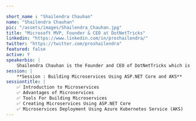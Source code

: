 ```yaml
---

short_name : "Shailendra Chauhan"
name: "Shailendra Chauhan"
pic: "/assets/images/Shailendra_Chauhan.jpg"
title: "Microsoft MVP, Founder & CEO at DotNetTricks"
linkedin: "https://www.linkedin.com/in/proshailendra/"
twitter: "https://twitter.com/proshailendra"
featured: false
active: Y
speakerbio: |
    Shailendra Chauhan is the Founder and CEO of DotNetTricks which is a brand when it comes to e-Learning. DotNetTricks provides training and consultation over an array of technologies like Microsoft Azure, .NET, Angular, React, Node and Containers development. He has been awarded as Microsoft MVP five times in a row(2016-2020). He has changed many lives from his writings and unique training programs. He has a number of most sought after books to his name which have helped job aspirants in cracking tough interviews with ease.
session: |
    **Session : Building Microservices Using ASP.NET Core and AKS**
sessiontitle: |
    ✅ Introduction to Microservices
    ✅ Advantages of Microservices
    ✅ Tools For Building Microservices
    ✅ Creating Microservices Using ASP.NET Core
    ✅ Microservices Deployment Using Azure Kubernetes Service (AKS)
---
```


